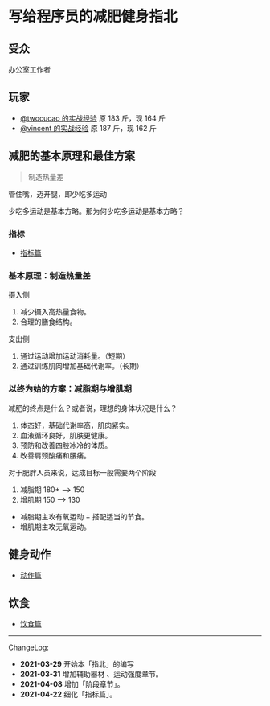 # 写给程序员的减肥健身指北

## 受众

办公室工作者

## 玩家

- [@twocucao 的实战经验](./players/twocucao.md) 原 183 斤，现 164 斤
- [@vincent 的实战经验](./players/vincent.md) 原 187 斤，现 162 斤

## 减肥的基本原理和最佳方案

> 制造热量差

管住嘴，迈开腿，即少吃多运动

少吃多运动是基本方略。那为何少吃多运动是基本方略？

### 指标

- [指标篇](./recipes/指标篇.md)

### 基本原理：制造热量差

摄入侧

1. 减少摄入高热量食物。
2. 合理的膳食结构。

支出侧

1. 通过运动增加运动消耗量。（短期）
2. 通过训练肌肉增加基础代谢率。（长期）

### 以终为始的方案：减脂期与增肌期

减肥的终点是什么？或者说，理想的身体状况是什么？

1. 体态好，基础代谢率高，肌肉紧实。
2. 血液循环良好，肌肤更健康。
3. 预防和改善四肢冰冷的体质。
4. 改善肩颈酸痛和腰痛。

对于肥胖人员来说，达成目标一般需要两个阶段

1. 减脂期 180+ --> 150
2. 增肌期 150 --> 130

- 减脂期主攻有氧运动 + 搭配适当的节食。
- 增肌期主攻无氧运动。

## 健身动作

- [动作篇](./recipes/动作篇.md)

## 饮食

- [饮食篇](./recipes/饮食篇.md)

---

ChangeLog:

- **2021-03-29** 开始本「指北」的编写
- **2021-03-31** 增加辅助器材 、运动强度章节。
- **2021-04-08** 增加「阶段章节」。
- **2021-04-22** 细化「指标篇」。
